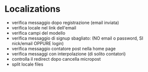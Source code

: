 # Localizations
- verifica messaggio dopo registrazione (email inviata)
- verifica locale nel link dell'email
- verifica campi del modello
- verifica messaggio di signup sbagliato: (NO email o password, SI nick/email OPPURE login)
- verifica messaggio contatore post nella home page
- verifica messaggi con interpolazione (di solito contatori)
- controlla il redirect dopo cancella micropost
- split locale files
